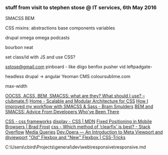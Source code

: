
### stuff from visit to stephen stose @ IT services, 6th May 2016

SMACSS
BEM

CSS mixins: abstractions base components variables

drupal omega
omega podcasts

bourbon neat

set class/id with JS and use CSS?

sstose@gmail.com
pinboard - like diigo
benfox pusher vid leftpadgate- 

headless drupal -> angular
Yeoman CMS
coloursublime.com


max-width

[OOCSS, ACSS, BEM, SMACSS: what are they? What should I use? – clubmate.fi](http://clubmate.fi/oocss-acss-bem-smacss-what-are-they-what-should-i-use/)
[Home - Scalable and Modular Architecture for CSS](https://smacss.com/)
[How I improved my workflow with SMACSS & Sass - Bram Smulders](http://bramsmulders.com/how-i-improved-my-workflow-with-smacss-sass.html)
[BEM and SMACSS: Advice From Developers Who've Been There](http://www.sitepoint.com/bem-smacss-advice-from-developers/)

[CSS - css frameworks](http://learnlayout.com/frameworks.html)
[display - CSS | MDN](https://developer.mozilla.org/en-US/docs/Web/CSS/display)
[Fixed Positioning in Mobile Browsers | Brad Frost](http://bradfrost.com/blog/mobile/fixed-position/)
[css - Which method of ‘clearfix’ is best? - Stack Overflow](http://stackoverflow.com/questions/211383/which-method-of-clearfix-is-best)
[Media Queries](http://mediaqueri.es/)
[Dev.Opera — An Introduction to Meta Viewport and @viewport](https://dev.opera.com/articles/an-introduction-to-meta-viewport-and-viewport/)
["Old" Flexbox and "New" Flexbox | CSS-Tricks](https://css-tricks.com/old-flexbox-and-new-flexbox/)

C:\Users\cbird\Projects\general\dev\web\responsive\responsive.md
